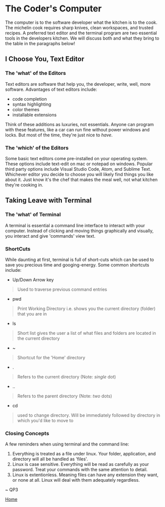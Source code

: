 # The Coder's Computer

The computer is to the software developer what the kitchen is to the cook.  The michelin cook requires sharp knives, clean workspaces, and trusted recipes.  A preferred text editor and the terminal program are two essential tools in the developers kitchen. We will discuss both and what they bring to the table in the paragraphs below!

## I Choose You, Text Editor

### The 'what' of the Editors

Text editors are software that help you, the developer, write, well, more software.  Advantages of text editors include:

* code completion
* syntax highlighting
* color themes 
* installable extensions

Think of these additions as luxuries, not essentials.  Anyone can program with these features, like a car can run fine without power windows and locks. But most of the time, they're just nice to *have*.

### The 'which' of the Editors

Some basic text editors come pre-installed on your operating system.  These options include text-edit on mac or notepad on windows.  Popular third party options include Visual Studio Code, Atom, and Sublime Text.  Whichever editor you decide to choose you will likely find things you like about it.  Just know it's the chef that makes the meal well, not what kitchen they're cooking in.




## Taking Leave with Terminal


### The 'what' of Terminal

A terminal is essential a command line interface to interact with your computer.  Instead of clicking and moving things graphically and visually, you interact and give 'commands' view text.

### ShortCuts

While daunting at first, terminal is full of short-cuts which can be used to save you precious time and googing-energy. Some common shortcuts include:

* Up/Down Arrow key
>Used to traverse previous command entries

* pwd
>Print Working Directory i.e. shows you the current directory (folder) that you are in

* ls
>Short list gives the user a list of what files and folders are located in the current directory

* ~
>Shortcut for the 'Home' directory

* .
>Refers to the current directory (Note: *single* dot)

* ..
>Refers to the parent directory (Note: *two* dots)

* cd
> used to change directory.  Will be immediately followed by directory in which you'd like to move to

### Closing Concepts

A few reminders when using terminal and the command line:

1. Everything is treated as a file under linux.  Your folder, application, and directory will all be handled as 'files'.
2. Linux is case sensitive.  Everything will be read as carefully as your password.  Treat your commands with the same attention to detail.
3. Linux is extentionless.  Meaning files can have any extension they want, or none at all.  Linux will deal with them adequately regardless.

~ QP3

[Home](README.md)